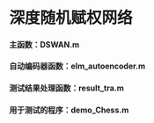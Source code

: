 # 深度随机赋权网络
#### 主函数：DSWAN.m
#### 自动编码器函数：elm_autoencoder.m
#### 测试结果处理函数：result_tra.m
#### 用于测试的程序：demo_Chess.m

